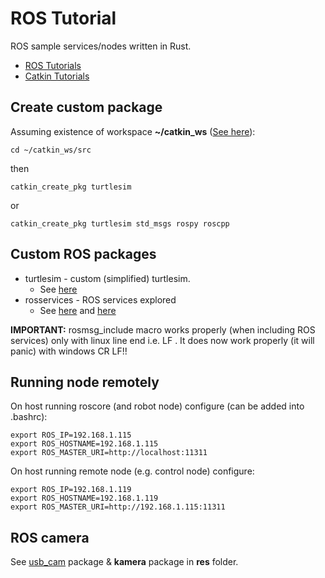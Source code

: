 # ROS Tutorial

ROS sample services/nodes written in Rust.

* [ROS Tutorials](http://wiki.ros.org/ROS/Tutorials/)
* [Catkin Tutorials](http://wiki.ros.org/catkin/Tutorials)

## Create custom package

Assuming existence of workspace **~/catkin_ws** ([See here](http://wiki.ros.org/catkin/Tutorials/CreatingPackage)):

```
cd ~/catkin_ws/src
```

then

```
catkin_create_pkg turtlesim
```

or 

```
catkin_create_pkg turtlesim std_msgs rospy roscpp
```

## Custom ROS packages

* turtlesim - custom (simplified) turtlesim. 
  * See [here](http://wiki.ros.org/ROS/Tutorials/CreatingMsgAndSrv) 
* rosservices - ROS services explored
    * See [here](https://github.com/adnanademovic/rosrust/issues/145) and [here](https://gitlab.com/pmirabel/rosrust-boilerplate/-/tree/custom_srv/)

**IMPORTANT:** rosmsg_include macro works properly (when including ROS services) only with linux line end i.e. LF . It does now work properly (it will panic) with windows CR LF!!

## Running node remotely

On host running roscore (and robot node) configure (can be added into .bashrc):
```
export ROS_IP=192.168.1.115
export ROS_HOSTNAME=192.168.1.115
export ROS_MASTER_URI=http://localhost:11311
```

On host running remote node (e.g. control node) configure:

```
export ROS_IP=192.168.1.119
export ROS_HOSTNAME=192.168.1.119
export ROS_MASTER_URI=http://192.168.1.115:11311
```

## ROS camera

See [usb_cam](http://wiki.ros.org/usb_cam) package & **kamera** package in **res** folder.